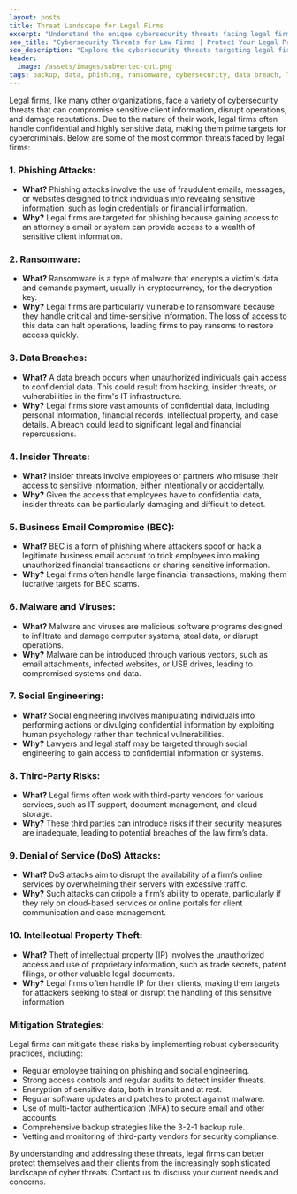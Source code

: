 ```yaml
---
layout: posts
title: Threat Landscape for Legal Firms
excerpt: "Understand the unique cybersecurity threats facing legal firms today. Discover how to safeguard your practice from data breaches, ransomware, and insider threats."
seo_title: "Cybersecurity Threats for Law Firms | Protect Your Legal Practice"
seo_description: "Explore the cybersecurity threats targeting legal firms today. Learn how to safeguard your practice from data breaches, ransomware, and insider threats."
header:
  image: /assets/images/subvertec-cut.png
tags: backup, data, phishing, ransomware, cybersecurity, data breach, legal, insider threats, business email compromise, intellectual property, social engineering, DoS attacks
---
```

Legal firms, like many other organizations, face a variety of cybersecurity threats that can compromise sensitive client information, disrupt operations, and damage reputations. Due to the nature of their work, legal firms often handle confidential and highly sensitive data, making them prime targets for cybercriminals. Below are some of the most common threats faced by legal firms:

### 1. **Phishing Attacks:**
   - **What?** Phishing attacks involve the use of fraudulent emails, messages, or websites designed to trick individuals into revealing sensitive information, such as login credentials or financial information.
   - **Why?** Legal firms are targeted for phishing because gaining access to an attorney's email or system can provide access to a wealth of sensitive client information.

### 2. **Ransomware:**
   - **What?** Ransomware is a type of malware that encrypts a victim's data and demands payment, usually in cryptocurrency, for the decryption key.
   - **Why?** Legal firms are particularly vulnerable to ransomware because they handle critical and time-sensitive information. The loss of access to this data can halt operations, leading firms to pay ransoms to restore access quickly.

### 3. **Data Breaches:**
   - **What?** A data breach occurs when unauthorized individuals gain access to confidential data. This could result from hacking, insider threats, or vulnerabilities in the firm's IT infrastructure.
   - **Why?** Legal firms store vast amounts of confidential data, including personal information, financial records, intellectual property, and case details. A breach could lead to significant legal and financial repercussions.

### 4. **Insider Threats:**
   - **What?** Insider threats involve employees or partners who misuse their access to sensitive information, either intentionally or accidentally.
   - **Why?** Given the access that employees have to confidential data, insider threats can be particularly damaging and difficult to detect.

### 5. **Business Email Compromise (BEC):**
   - **What?** BEC is a form of phishing where attackers spoof or hack a legitimate business email account to trick employees into making unauthorized financial transactions or sharing sensitive information.
   - **Why?** Legal firms often handle large financial transactions, making them lucrative targets for BEC scams.

### 6. **Malware and Viruses:**
   - **What?** Malware and viruses are malicious software programs designed to infiltrate and damage computer systems, steal data, or disrupt operations.
   - **Why?** Malware can be introduced through various vectors, such as email attachments, infected websites, or USB drives, leading to compromised systems and data.

### 7. **Social Engineering:**
   - **What?** Social engineering involves manipulating individuals into performing actions or divulging confidential information by exploiting human psychology rather than technical vulnerabilities.
   - **Why?** Lawyers and legal staff may be targeted through social engineering to gain access to confidential information or systems.

### 8. **Third-Party Risks:**
   - **What?** Legal firms often work with third-party vendors for various services, such as IT support, document management, and cloud storage.
   - **Why?** These third parties can introduce risks if their security measures are inadequate, leading to potential breaches of the law firm’s data.

### 9. **Denial of Service (DoS) Attacks:**
   - **What?** DoS attacks aim to disrupt the availability of a firm’s online services by overwhelming their servers with excessive traffic.
   - **Why?** Such attacks can cripple a firm’s ability to operate, particularly if they rely on cloud-based services or online portals for client communication and case management.

### 10. **Intellectual Property Theft:**
   - **What?** Theft of intellectual property (IP) involves the unauthorized access and use of proprietary information, such as trade secrets, patent filings, or other valuable legal documents.
   - **Why?** Legal firms often handle IP for their clients, making them targets for attackers seeking to steal or disrupt the handling of this sensitive information.

### Mitigation Strategies:
Legal firms can mitigate these risks by implementing robust cybersecurity practices, including:
- Regular employee training on phishing and social engineering.
- Strong access controls and regular audits to detect insider threats.
- Encryption of sensitive data, both in transit and at rest.
- Regular software updates and patches to protect against malware.
- Use of multi-factor authentication (MFA) to secure email and other accounts.
- Comprehensive backup strategies like the 3-2-1 backup rule.
- Vetting and monitoring of third-party vendors for security compliance.

By understanding and addressing these threats, legal firms can better protect themselves and their clients from the increasingly sophisticated landscape of cyber threats. Contact us to discuss your current needs and concerns.